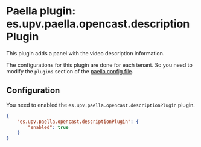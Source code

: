 Paella plugin: es.upv.paella.opencast.descriptionPlugin
=======================================================

This plugin adds a panel with the video description information.

The configurations for this plugin are done for each tenant. So you need to modify the `plugins`
section of the [paella config file](../configuration.md).


Configuration
-------------

You need to enabled the `es.upv.paella.opencast.descriptionPlugin` plugin.

```json
{
    "es.upv.paella.opencast.descriptionPlugin": {
        "enabled": true
    }    
}
```
